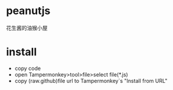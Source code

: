 # peanutjs
花生酱的油猴小屋

# install
* copy code 
* open Tampermonkey>tool>file>select file(*.js)
* copy (raw.github)file url to Tampermonkey`s "Install from URL"
